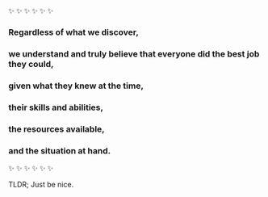 ✨ ✨ ✨ ✨ ✨ ✨ 
### Regardless of what we discover, 
### we understand and truly believe that everyone did the best job they could, 
### given what they knew at the time, 
### their skills and abilities, 
### the resources available, 
### and the situation at hand.
✨ ✨ ✨ ✨ ✨ ✨ 


TLDR; Just be nice.

<!--
**jamigibbs/jamigibbs** is a ✨ _special_ ✨ repository because its `README.md` (this file) appears on your GitHub profile.

Here are some ideas to get you started:

- 🔭 I’m currently working on ...
- 🌱 I’m currently learning ...
- 👯 I’m looking to collaborate on ...
- 🤔 I’m looking for help with ...
- 💬 Ask me about ...
- 📫 How to reach me: ...
- 😄 Pronouns: ...
- ⚡ Fun fact: ...
-->
